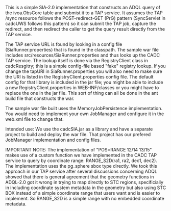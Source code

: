 
This is a simple SIA-2.0 implementation that constructs an ADQL query of the ivoa.ObsCore table and submist it to
a TAP service. It assumes the TAP /sync resource follows the POST-redirect-GET (PrG) pattern (SyncServlet in cadcUWS
follows this pattern) so it can submit the TAP job, capture the redirect, and then redirect the caller to get the
query result directly from the TAP service.

The TAP service URL is found by looking in a config file (SiaRunner.properties) that is found in the classpath. The sample
war file includes src/resources/SiaRunner.properties and thus looks up the CADC TAP service. The lookup itself is done
via the RegistryClient class in cadcResgitry; this is a simple config-file based "fake" registry lookup. If you change
the tapURI in SiaRunner.properties you will also need to make sure the URI is listed in the RegistryClient.properties config
file. The default config for that library is included in the jar file; you might be able to include a new 
RegistryClient.properties in WEB-INF/classes or you might have to replace the one in the jar file. This sort of thing
can all be done in the ant build file that constructs the war.

The sample war file built uses the MemoryJobPersistence implementation. You would need to implement your own JobManager and
configure it in the web.xml file to change that. 

Intended use: We use the cadcSIA.jar as a library and have a separate project to build and deploy the war file. That project
has our prefered JobManager implementation and config files.


IMPORTANT NOTE: The implementation of "POS=RANGE 12/14 13/15" makes use of a custom function we have implemented in the CADC
TAP service to query by coordinate range: RANGE_S2D(ra1, ra2, dec1, dec2). The implementation uses the pg_sphere sbox type
directly. We took this approach in our TAP service after several discussions concerning ADQL showed that there is general
agreement that the geometry functions in ADQL-2.0 got it wrong in trying to map directly to STC regions, specificially
in including coordinate system metadata in the geometry but also using STC BOX instead of a simple coordinate range that 
users want and is easier to implement. So RANGE_S2D is a simple range with no embedded coordinate metadata.

